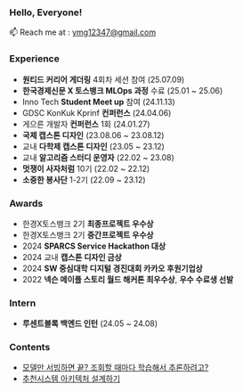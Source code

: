 ### Hello, Everyone! 


📫 Reach me at : ymg12347@gmail.com


### Experience
* **원티드 커리어 게더링** 4회차 세션 참여 (25.07.09)
* **한국경제신문 X 토스뱅크 MLOps 과정** 수료 (25.01 ~ 25.06)
* Inno Tech **Student Meet up** 참여 (24.11.13)
* GDSC KonKuk Kprinf **컨퍼런스** (24.04.06)
* 게으른 개발자 **컨퍼런스** 1회 (24.01.27)
* **국제 캡스톤 디자인** (23.08.06 ~ 23.08.12)
* 교내 **다학제 캡스톤 디자인** (23.05 ~ 23.12)
* 교내 **알고리즘 스터디 운영자** (22.02 ~ 23.08)
* **멋쟁이 사자처럼** 10기 (22.02 ~ 22.12)
* **소중한 봉사단** 1-2기 (22.09 ~ 23.12)


### Awards
* 한경X토스뱅크 2기 **최종프로젝트 우수상** 
* 한경X토스뱅크 2기 **중간프로젝트 우수상** 
* 2024 **SPARCS Service Hackathon 대상** 
* 2024 교내 **캡스톤 디자인 금상** 
* 2024 **SW 중심대학 디지털 경진대회 카카오 후원기업상** 
* 2022 **넥슨 메이플 스토리 월드 해커톤 최우수상**, **우수 수료생 선발** 

### Intern
* **루센트블록 백엔드 인턴** (24.05 ~ 24.08) 

### Contents 
* [모델만 서빙하면 끝? 조회할 때마다 학습해서 추론하려고?]()
* [추천시스템 아키텍처 설계하기]()


